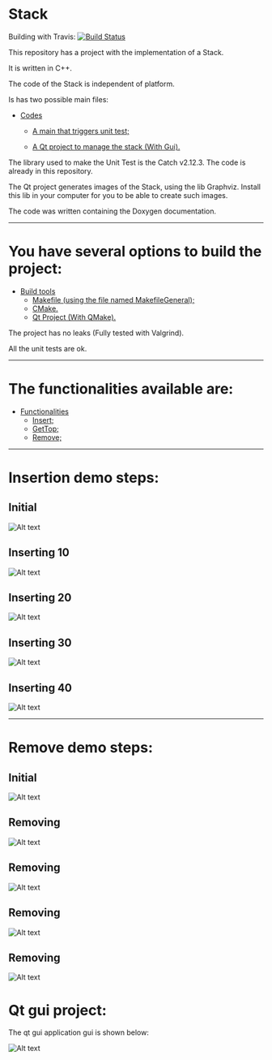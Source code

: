 Stack
====================
Building with Travis: [![Build Status](https://www.travis-ci.com/danielScLima/Stack.svg?branch=master)](https://www.travis-ci.com/danielScLima/Stack)

This repository has a project with the implementation of a Stack.

It is written in C++.

The code of the Stack is independent of platform.

Is has two possible main files:

* [Codes](#markdown-header)
	* [A main that triggers unit test;](#markdown-header-emphasis)

	* [A Qt project to manage the stack (With Gui).](#markdown-header-strikethrough)
	
The library used to make the Unit Test is the Catch v2.12.3. The code is already in this repository.

The Qt project generates images of the Stack, using the lib Graphviz.
Install this lib in your computer for you to be able to create such images.

The code was written containing the Doxygen documentation.

- - -

You have several options to build the project: 
====================

* [Build tools](#markdown-header)
	* [Makefile (using the file named MakefileGeneral);](#markdown-header-emphasis)
	* [CMake.](#markdown-header-emphasis)
	* [Qt Project (With QMake).](#markdown-header-emphasis)

The project has no leaks (Fully tested with Valgrind).

All the unit tests are ok.

- - -

The functionalities available are: 
====================

* [Functionalities](#markdown-header)
	* [Insert;](#markdown-header-emphasis)
	* [GetTop;](#markdown-header-emphasis)	
	* [Remove;](#markdown-header-emphasis)
	
- - -

Insertion demo steps: 
====================

## Initial

![Alt text](images/inserting/0.png)

## Inserting 10

![Alt text](images/inserting/1.png)

## Inserting 20

![Alt text](images/inserting/2.png)

## Inserting 30

![Alt text](images/inserting/3.png)

## Inserting 40

![Alt text](images/inserting/4.png)

- - -

Remove demo steps: 
====================

## Initial 

![Alt text](images/removing/initial.png)

## Removing

![Alt text](images/removing/1.png)

## Removing

![Alt text](images/removing/2.png)

## Removing

![Alt text](images/removing/3.png)

## Removing

![Alt text](images/removing/4.png)


Qt gui project: 
====================
The qt gui application gui is shown below:

![Alt text](images/sample.png)
